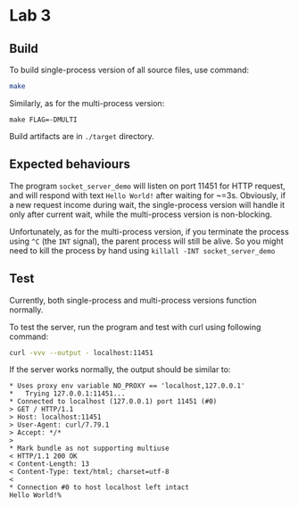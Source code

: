 # Lab 3

## Build

To build single-process version of all source files, use command:

```bash
make
```

Similarly, as for the multi-process version:

```
make FLAG=-DMULTI
```

Build artifacts are in `./target` directory.

## Expected behaviours

The program `socket_server_demo` will listen on port 11451 for HTTP request, and will respond with text `Hello World!` after waiting for ~=3s. Obviously, if a new request income during wait, the single-process version will handle it only after current wait, while the multi-process version is non-blocking.

Unfortunately, as for the multi-process version, if you terminate the process using `^C` (the `INT` signal), the parent process will still be alive. So you might need to kill the process by hand using `killall -INT socket_server_demo`

## Test

Currently, both single-process and multi-process versions function normally.

To test the server, run the program and test with curl using following command:

```bash
curl -vvv --output - localhost:11451
```

If the server works normally, the output should be similar to:

```
* Uses proxy env variable NO_PROXY == 'localhost,127.0.0.1'
*   Trying 127.0.0.1:11451...
* Connected to localhost (127.0.0.1) port 11451 (#0)
> GET / HTTP/1.1
> Host: localhost:11451
> User-Agent: curl/7.79.1
> Accept: */*
> 
* Mark bundle as not supporting multiuse
< HTTP/1.1 200 OK
< Content-Length: 13
< Content-Type: text/html; charset=utf-8
< 
* Connection #0 to host localhost left intact
Hello World!%
```